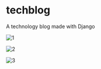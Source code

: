 # techblog
A technology blog made with Django

![1](https://user-images.githubusercontent.com/78821889/191719881-7a148aaa-57d4-4b5b-b936-dbf67bf52057.png)

![2](https://user-images.githubusercontent.com/78821889/191719919-b0828a33-b498-43bf-9b40-eb93c2d6522c.png)

![3](https://user-images.githubusercontent.com/78821889/191719934-1d8313cd-e483-465c-943a-142ff62f3f3f.png)
